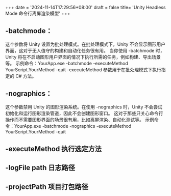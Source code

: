 +++
date = '2024-11-14T17:29:56+08:00'
draft = false
title= 'Unity Headless Mode 命令行离屏渲染模型'
+++

## -batchmode：

这个参数将 Unity 设置为批处理模式。在批处理模式下，Unity 不会显示图形用户界面，这对于无人值守的构建和自动化任务很有用。
当你使用 -batchmode 时，Unity 将在不启动图形用户界面的情况下执行所需的任务，例如构建、导出场景等。
示例命令：YourApp.exe -batchmode -executeMethod YourScript.YourMethod -quit
-executeMethod 参数用于在批处理模式下执行指定的 C# 方法。

## -nographics：

这个参数禁用 Unity 的图形渲染系统。在使用 -nographics 时，Unity 不会尝试初始化和运行图形渲染管道，因此不会创建图形窗口。
这对于那些只关心命令行操作而不需要图形界面的场景很有用，比如离屏渲染、自动化测试等。
示例命令：YourApp.exe -batchmode -nographics -executeMethod YourScript.YourMethod -quit

## -executeMethod 执行选定方法

## -logFile path 日志路径

## -projectPath 项目打包路径
